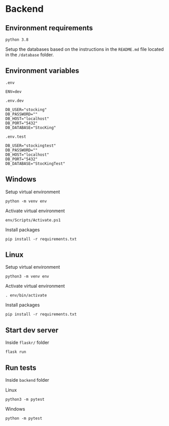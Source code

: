 # Backend

## Environment requirements

    python 3.8

Setup the databases based on the instructions in the `README.md` file located in the `/database` folder.

## Environment variables

`.env`
```
ENV=dev
```

`.env.dev`
```
DB_USER="stocking"
DB_PASSWORD=""
DB_HOST="localhost"
DB_PORT="5432"
DB_DATABASE="StocKing"
```

`.env.test`
```
DB_USER="stockingtest"
DB_PASSWORD=""
DB_HOST="localhost"
DB_PORT="5432"
DB_DATABASE="StocKingTest"
```
## Windows

Setup virtual environment

    python -m venv env

Activate virtual environment

    env/Scripts/Activate.ps1

Install packages

    pip install -r requirements.txt

## Linux

Setup virtual environment

    python3 -m venv env

Activate virtual environment

    . env/bin/activate

Install packages

    pip install -r requirements.txt


## Start dev server

Inside ``flaskr/`` folder

    flask run

## Run tests

Inside ``backend`` folder

Linux

    python3 -m pytest

Windows

    python -m pytest